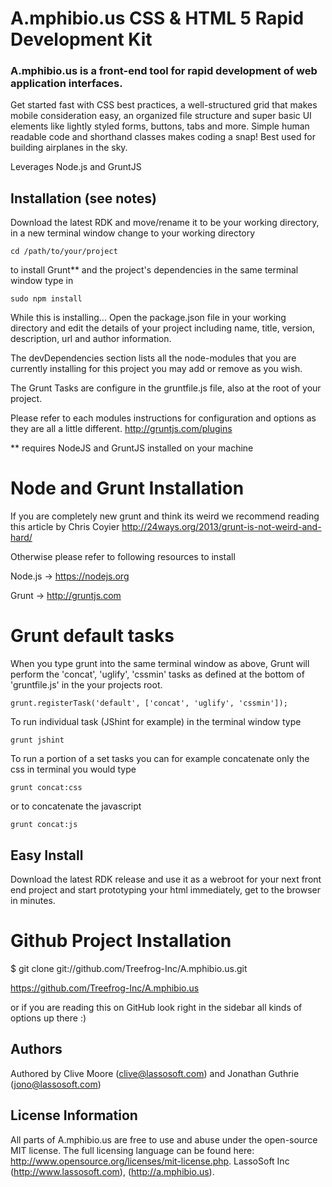 A.mphibio.us CSS & HTML 5 Rapid Development Kit
===============================================

### A.mphibio.us is a front-end tool for rapid development of web application interfaces.

Get started fast with CSS best practices, a well-structured grid that makes mobile consideration easy, an organized file structure and super basic UI elements like lightly styled forms, buttons, tabs and more. Simple human readable code and shorthand classes makes coding a snap! Best used for building airplanes in the sky.

Leverages Node.js and GruntJS

## Installation (see notes)

Download the latest RDK and move/rename it to be your working directory,
in a new terminal window change to your working directory

	cd /path/to/your/project
	
to install Grunt**  and the project's dependencies in the same terminal window type in

	sudo npm install

While this is installing...
Open the package.json file in your working directory and edit the details of
your project including name, title, version, description, url and author information.

The devDependencies section lists all the node-modules that you are currently installing
for this project you may add or remove as you wish.

The Grunt Tasks are configure in the gruntfile.js file, also at the root of your project.

Please refer to each modules instructions for configuration and options as they are all a little different. http://gruntjs.com/plugins

** requires NodeJS and GruntJS installed on your machine

# Node and Grunt Installation

If you are completely new grunt and think its weird we recommend reading this article by 
Chris Coyier http://24ways.org/2013/grunt-is-not-weird-and-hard/

Otherwise please refer to following resources to install

Node.js -> https://nodejs.org

Grunt -> http://gruntjs.com

# Grunt default tasks

When you type grunt into the same terminal window as above,
Grunt will perform the 'concat', 'uglify', 'cssmin' tasks as defined at the bottom of 'gruntfile.js' in the your projects root.

	grunt.registerTask('default', ['concat', 'uglify', 'cssmin']);
	
To run individual task (JShint for example) in the terminal window type

	grunt jshint
		
To run a portion of a set tasks you can for example concatenate only the css in terminal you would type

	grunt concat:css

or to concatenate the javascript

	grunt concat:js

## Easy Install

Download the latest RDK release and use it as a webroot for your next 
front end project and start prototyping your html immediately, 
get to the browser in minutes.

# Github Project Installation

$ git clone git://github.com/Treefrog-Inc/A.mphibio.us.git

https://github.com/Treefrog-Inc/A.mphibio.us

or if you are reading this on GitHub look right in the sidebar all kinds of options up there :)

## Authors

Authored by Clive Moore (clive@lassosoft.com) and Jonathan Guthrie (jono@lassosoft.com)

## License Information

All parts of A.mphibio.us are free to use and abuse under the open-source MIT license. The full licensing language can be found here: http://www.opensource.org/licenses/mit-license.php.
LassoSoft Inc (http://www.lassosoft.com), (http://a.mphibio.us).
